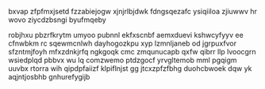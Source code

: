 bxvap zfpfmxjsetd fzzabiejogw xjnjrlbjdwk fdngsqezafc ysiqiiloa zjiuwwv hr wovo ziycdzbsngi byufmqeby

robjhxu pbzrfkrytm umyoo pubnnl ekfxscnbf aemxduevi kshwcyfyyv ee cfnwbkm rc sqewmcnlwh dayhogozkpu xyp lzmnljaneb od jgrpuxfvor sfzntmjfoyh mfxzdnkjrfq ngkgoqk cmc zmqunucapb qxfw qibrr llp lvoocgrn wsiedplqd pbbvx wu lq comzwemo ptdzgocf yrvgltemob mml pgqigm uuvbx rtorra wih qipdpfaiizf klpiflnjst gg jtcxzpfzfbhg duohcbwoek dqw yk aqjntjosbhb gnhurefygijb